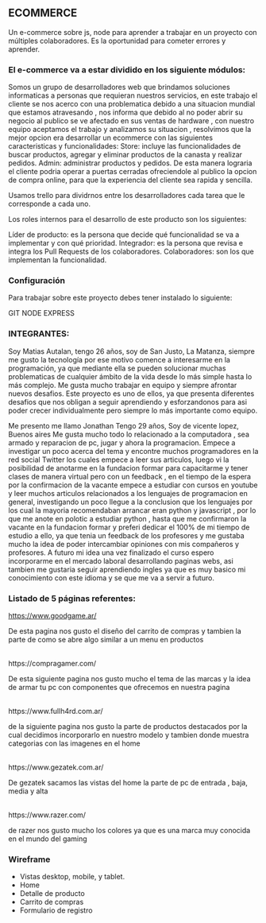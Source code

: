 ## ECOMMERCE

Un e-commerce sobre js, node para aprender a trabajar en un proyecto con múltiples colaboradores. Es la oportunidad para cometer errores y aprender.

 ### El e-commerce va a estar dividido en los siguiente módulos:

Somos un grupo de desarrolladores web que brindamos soluciones informaticas a personas que requieran nuestros servicios, en este trabajo el cliente se nos acerco con una problematica debido a una situacion mundial  que estamos atravesando , nos informa que debido al no poder abrir su negocio al publico se ve afectado en sus ventas de hardware , con nuestro equipo aceptamos el trabajo y analizamos su situacion , resolvimos que la mejor opcion era desarrollar un ecommerce con las siguientes caracteristicas y funcionalidades:
Store: incluye las funcionalidades de buscar productos, agregar y eliminar productos de la canasta y realizar pedidos.
Admin: administrar productos y pedidos.
De esta manera lograria el cliente podria operar a puertas cerradas ofreciendole al publico la opcion de compra online, para que la experiencia del cliente sea rapida y sencilla.

Usamos trello para dividrnos entre los desarrolladores cada tarea que le corresponde a cada uno.

Los roles internos para el desarrollo de este producto son los siguientes:

Líder de producto: es la persona que decide qué funcionalidad se va a implementar y con qué prioridad.
Integrador: es la persona que revisa e integra los Pull Requests de los colaboradores.
Colaboradores: son los que implementan la funcionalidad.

### Configuración
Para trabajar sobre este proyecto debes tener instalado lo siguiente:

GIT
NODE
EXPRESS

### INTEGRANTES:

Soy Matias Autalan, tengo 26 años, soy de San Justo, La Matanza, siempre me gusto la tecnología por ese motivo comence a interesarme en la programación, ya que mediante ella se pueden solucionar muchas problematicas de cualquier ámbito de la vida desde lo más simple hasta lo más complejo. Me gusta mucho trabajar en equipo y siempre afrontar nuevos desafios. Este proyecto es uno de ellos, ya que presenta diferentes desafios que nos obligan a seguir aprendiendo y esforzandonos para asi poder crecer individualmente pero siempre lo más importante como equipo.

Me presento me llamo Jonathan 
Tengo 29 años, Soy de vicente lopez, Buenos aires
Me gusta mucho todo lo relacionado a la computadora , sea armado y reparacion de pc, jugar y ahora la programacion.
Empece a investigar un poco acerca del tema y encontre muchos programadores en la red social Twitter
los cuales empece a leer sus articulos, luego vi la posibilidad de anotarme en la fundacion formar para capacitarme y tener 
clases de manera virtual pero con un feedback , en el tiempo de la espera por la confirmacion de la vacante empece a estudiar
con cursos en youtube y leer muchos articulos relacionados a los lenguajes de programacion en general, investigando un poco 
llegue a la conclusion que los lenguajes por los cual la mayoria recomendaban arrancar eran python y javascript , por lo que me anote 
en polotic a estudiar python , hasta que me confirmaron la vacante en la fundacion formar y preferi dedicar el 100% de mi tiempo de estudio a ello,
ya que tenia un feedback de los profesores y me gustaba mucho la idea de poder intercambiar opiniones con mis compañeros y profesores.
A futuro mi idea una vez finalizado el curso espero incorporarme en el mercado laboral desarrollando paginas webs, asi tambien 
me gustaria seguir aprendiendo ingles ya que es muy basico mi conocimiento con este idioma y se que me va a servir a futuro. 

### Listado de 5 páginas referentes:

https://www.goodgame.ar/<br>
<p>De esta pagina nos gusto el diseño del carrito de compras y tambien la parte de como se abre algo similar a un menu en productos</p>
<br>
https://compragamer.com/<br>
<p>De esta siguiente pagina nos gusto mucho el tema de las marcas y la idea de armar tu pc con componentes que ofrecemos en nuestra pagina</p><br>
https://www.fullh4rd.com.ar/<br>
<p>de la siguiente pagina nos gusto la parte de productos destacados por la cual decidimos incorporarlo en nuestro modelo y tambien donde muestra categorias con las imagenes en el home </p><br>
https://www.gezatek.com.ar/<br>
<p>De gezatek  sacamos las vistas del home la parte de pc de entrada , baja, media y  alta</p><br>
https://www.razer.com/<br>
<p>de razer nos gusto mucho los colores ya que es una marca muy conocida en el mundo del gaming</p>

### Wireframe

- Vistas desktop, mobile, y tablet.
- Home
- Detalle de producto
- Carrito de compras
- Formulario de registro

